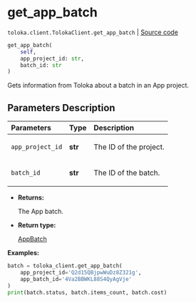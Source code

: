 # get_app_batch
`toloka.client.TolokaClient.get_app_batch` | [Source code](https://github.com/Toloka/toloka-kit/blob/v1.2.3/src/client/__init__.py#L4319)

```python
get_app_batch(
    self,
    app_project_id: str,
    batch_id: str
)
```

Gets information from Toloka about a batch in an App project.

## Parameters Description

| Parameters | Type | Description |
| :----------| :----| :-----------|
`app_project_id`|**str**|<p>The ID of the project.</p>
`batch_id`|**str**|<p>The ID of the batch.</p>

* **Returns:**

  The App batch.

* **Return type:**

  [AppBatch](toloka.client.app.AppBatch.md)

**Examples:**


```python
batch = toloka_client.get_app_batch(
    app_project_id='Q2d15QBjpwWuDz8Z321g',
    app_batch_id='4Va2BBWKL88S4QyAgVje'
)
print(batch.status, batch.items_count, batch.cost)
```
